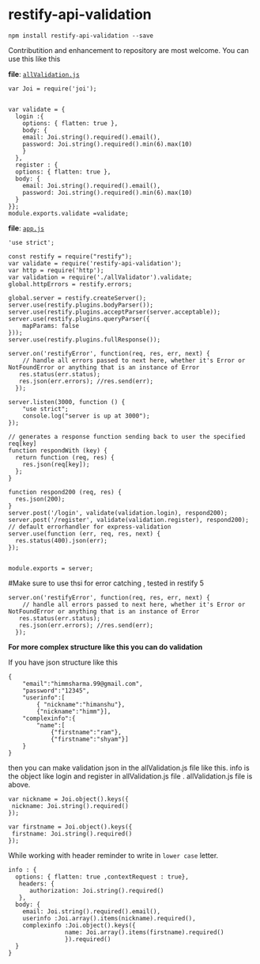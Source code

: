 restify-api-validation
==================

```npm install restify-api-validation --save```

Contributition and enhancement to repository are most welcome.
You can use this like this

**file**: [`allValidation.js`](allValidation.js)
```'use strict';
var Joi = require('joi');


var validate = {
  login :{
    options: { flatten: true },
    body: {
    email: Joi.string().required().email(),
    password: Joi.string().required().min(6).max(10)
    }
  },
  register : {
  options: { flatten: true },
  body: {
    email: Joi.string().required().email(),
    password: Joi.string().required().min(6).max(10)
  }
}};
module.exports.validate =validate;
```
**file**: [`app.js`](app.js)
```
'use strict';

const restify = require("restify");
var validate = require('restify-api-validation');
var http = require('http');
var validation = require('./allValidator').validate;
global.httpErrors = restify.errors;

global.server = restify.createServer();
server.use(restify.plugins.bodyParser());
server.use(restify.plugins.acceptParser(server.acceptable));
server.use(restify.plugins.queryParser({
    mapParams: false
}));
server.use(restify.plugins.fullResponse());

server.on('restifyError', function(req, res, err, next) {
    // handle all errors passed to next here, whether it's Error or NotFoundError or anything that is an instance of Error
   res.status(err.status);
   res.json(err.errors); //res.send(err);
  });

server.listen(3000, function () {
    "use strict";
    console.log("server is up at 3000");
});

// generates a response function sending back to user the specified req[key]
function respondWith (key) {
  return function (req, res) {
    res.json(req[key]);
  };
}

function respond200 (req, res) {
  res.json(200);
}
server.post('/login', validate(validation.login), respond200);
server.post('/register', validate(validation.register), respond200);
// default errorhandler for express-validation
server.use(function (err, req, res, next) {
  res.status(400).json(err);
});


module.exports = server;
```
#Make sure to use thsi for error catching , tested in restify 5
```
server.on('restifyError', function(req, res, err, next) {
    // handle all errors passed to next here, whether it's Error or NotFoundError or anything that is an instance of Error
   res.status(err.status);
   res.json(err.errors); //res.send(err);
  });
```

**For more complex structure like this you can do validation**


If you have json structure like this

```
{
	"email":"himmsharma.99@gmail.com",
	"password":"12345",
	"userinfo":[
		{ "nickname":"himanshu"},
		{"nickname":"himm"}],
	"complexinfo":{
		"name":[
			{"firstname":"ram"},
			{"firstname":"shyam"}]
	}
}
```

then you can make validation json in the allValidation.js file like this.
info is the object like login and register in allValidation.js file . allValidation.js file is above.

 ```
var nickname = Joi.object().keys({
  nickname: Joi.string().required()
});

 var firstname = Joi.object().keys({
  firstname: Joi.string().required()
});
```

While working with header reminder to write in `lower case` letter.

```
info : {
  options: { flatten: true ,contextRequest : true},
   headers: {
      authorization: Joi.string().required()
   },
  body: {
    email: Joi.string().required().email(),
    userinfo :Joi.array().items(nickname).required(),
    complexinfo :Joi.object().keys({
                name: Joi.array().items(firstname).required()
                }).required()
  }
}
```
